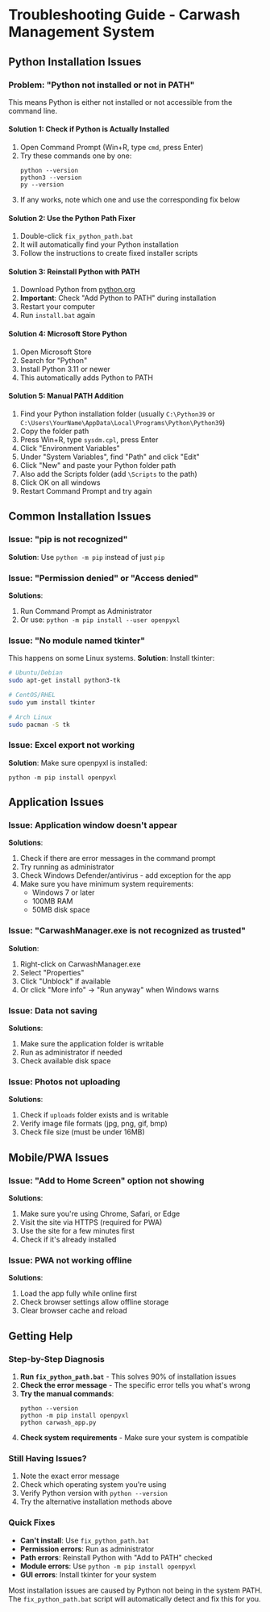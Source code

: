 # Troubleshooting Guide - Carwash Management System

## Python Installation Issues

### Problem: "Python not installed or not in PATH"

This means Python is either not installed or not accessible from the command line.

#### Solution 1: Check if Python is Actually Installed
1. Open Command Prompt (Win+R, type `cmd`, press Enter)
2. Try these commands one by one:
   ```
   python --version
   python3 --version
   py --version
   ```
3. If any works, note which one and use the corresponding fix below

#### Solution 2: Use the Python Path Fixer
1. Double-click `fix_python_path.bat`
2. It will automatically find your Python installation
3. Follow the instructions to create fixed installer scripts

#### Solution 3: Reinstall Python with PATH
1. Download Python from [python.org](https://python.org)
2. **Important**: Check "Add Python to PATH" during installation
3. Restart your computer
4. Run `install.bat` again

#### Solution 4: Microsoft Store Python
1. Open Microsoft Store
2. Search for "Python"
3. Install Python 3.11 or newer
4. This automatically adds Python to PATH

#### Solution 5: Manual PATH Addition
1. Find your Python installation folder (usually `C:\Python39` or `C:\Users\YourName\AppData\Local\Programs\Python\Python39`)
2. Copy the folder path
3. Press Win+R, type `sysdm.cpl`, press Enter
4. Click "Environment Variables"
5. Under "System Variables", find "Path" and click "Edit"
6. Click "New" and paste your Python folder path
7. Also add the Scripts folder (add `\Scripts` to the path)
8. Click OK on all windows
9. Restart Command Prompt and try again

## Common Installation Issues

### Issue: "pip is not recognized"
**Solution**: Use `python -m pip` instead of just `pip`

### Issue: "Permission denied" or "Access denied"
**Solutions**:
1. Run Command Prompt as Administrator
2. Or use: `python -m pip install --user openpyxl`

### Issue: "No module named tkinter"
This happens on some Linux systems.
**Solution**: Install tkinter:
```bash
# Ubuntu/Debian
sudo apt-get install python3-tk

# CentOS/RHEL
sudo yum install tkinter

# Arch Linux  
sudo pacman -S tk
```

### Issue: Excel export not working
**Solution**: Make sure openpyxl is installed:
```
python -m pip install openpyxl
```

## Application Issues

### Issue: Application window doesn't appear
**Solutions**:
1. Check if there are error messages in the command prompt
2. Try running as administrator
3. Check Windows Defender/antivirus - add exception for the app
4. Make sure you have minimum system requirements:
   - Windows 7 or later
   - 100MB RAM
   - 50MB disk space

### Issue: "CarwashManager.exe is not recognized as trusted"
**Solution**:
1. Right-click on CarwashManager.exe
2. Select "Properties"
3. Click "Unblock" if available
4. Or click "More info" → "Run anyway" when Windows warns

### Issue: Data not saving
**Solutions**:
1. Make sure the application folder is writable
2. Run as administrator if needed
3. Check available disk space

### Issue: Photos not uploading
**Solutions**:
1. Check if `uploads` folder exists and is writable
2. Verify image file formats (jpg, png, gif, bmp)
3. Check file size (must be under 16MB)

## Mobile/PWA Issues

### Issue: "Add to Home Screen" option not showing
**Solutions**:
1. Make sure you're using Chrome, Safari, or Edge
2. Visit the site via HTTPS (required for PWA)
3. Use the site for a few minutes first
4. Check if it's already installed

### Issue: PWA not working offline
**Solutions**:
1. Load the app fully while online first
2. Check browser settings allow offline storage
3. Clear browser cache and reload

## Getting Help

### Step-by-Step Diagnosis
1. **Run `fix_python_path.bat`** - This solves 90% of installation issues
2. **Check the error message** - The specific error tells you what's wrong
3. **Try the manual commands**:
   ```
   python --version
   python -m pip install openpyxl
   python carwash_app.py
   ```
4. **Check system requirements** - Make sure your system is compatible

### Still Having Issues?
1. Note the exact error message
2. Check which operating system you're using
3. Verify Python version with `python --version`
4. Try the alternative installation methods above

### Quick Fixes
- **Can't install**: Use `fix_python_path.bat`
- **Permission errors**: Run as administrator
- **Path errors**: Reinstall Python with "Add to PATH" checked
- **Module errors**: Use `python -m pip install openpyxl`
- **GUI errors**: Install tkinter for your system

Most installation issues are caused by Python not being in the system PATH. The `fix_python_path.bat` script will automatically detect and fix this for you.